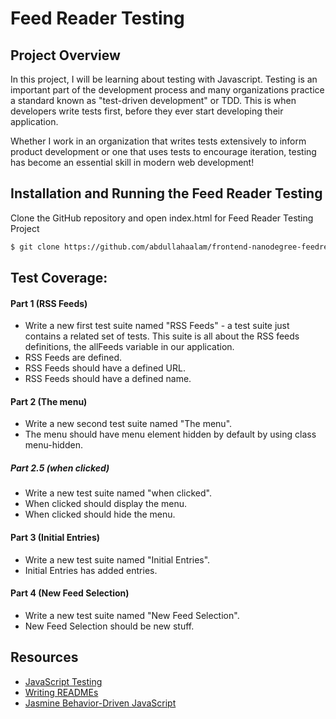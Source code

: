 # Feed Reader Testing
## Project Overview
In this project, I will be learning about testing with Javascript. Testing is an important part of the development process and many organizations practice a standard known as "test-driven development" or TDD. This is when developers write tests first, before they ever start developing their application.

Whether I work in an organization that writes tests extensively to inform product development or one that uses tests to encourage iteration, testing has become an essential skill in modern web development!

## Installation and Running the Feed Reader Testing
Clone the GitHub repository and open index.html for Feed Reader Testing Project
```sh
$ git clone https://github.com/abdullahaalam/frontend-nanodegree-feedreader.git
```


## Test Coverage:
#### Part 1 (RSS Feeds)
* Write a new first test suite named "RSS Feeds" - a test suite just contains a related set of tests. This suite is all about the RSS feeds definitions, the allFeeds variable in our application.
* RSS Feeds are defined.
* RSS Feeds should have a defined URL.
* RSS Feeds should have a defined name.

#### Part 2 (The menu)
* Write a new second test suite named "The menu".
* The menu should have menu element hidden by default by using class menu-hidden.

##### Part 2.5 (when clicked)
* Write a new test suite named "when clicked".
* When clicked should display the menu.
* When clicked should hide the menu.

#### Part 3 (Initial Entries)
* Write a new test suite named "Initial Entries".
* Initial Entries has added entries.

#### Part 4 (New Feed Selection)
* Write a new test suite named "New Feed Selection".
* New Feed Selection should be new stuff.


## Resources
* [JavaScript Testing](https://www.udacity.com/course/javascript-testing--ud549)
* [Writing READMEs](https://www.udacity.com/course/writing-readmes--ud777)
* [Jasmine Behavior-Driven JavaScript](http://jasmine.github.io/)